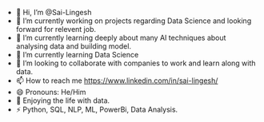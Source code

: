 - 👋 Hi, I’m @Sai-Lingesh
- 🔭 I’m currently working on projects regarding Data Science and looking forward for relevent job.
- 🌱 I’m currently learning deeply about many AI techniques about analysing data and building model.
- 🌱 I’m currently learning Data Science
- 💞️ I’m looking to collaborate with companies to work and learn along with data.
- 📫 How to reach me https://www.linkedin.com/in/sai-lingesh/
- 😄 Pronouns: He/Him
- 👀 Enjoying the life with data.
- ⚡ Python, SQL, NLP, ML, PowerBi, Data Analysis.


<!---
Sai-Lingesh/Sai-Lingesh is a ✨ special ✨ repository because its `README.md` (this file) appears on your GitHub profile.
You can click the Preview link to take a look at your changes.
--->
